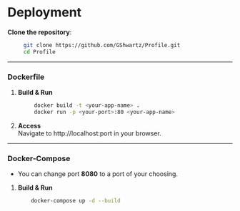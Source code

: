 
# Deployment 
**Clone the repository**:
   ```bash
        git clone https://github.com/GShwartz/Profile.git
        cd Profile
   ```

---
### Dockerfile
1. **Build & Run**
   ```bash
        docker build -t <your-app-name> .
        docker run -p <your-port>:80 <your-app-name>
   ```

2. **Access** 
    <br />
    Navigate to http://localhost:port in your browser.

---
### Docker-Compose
* You can change port **8080** to a port of your choosing.

1. **Build & Run**
    ```bash
        docker-compose up -d --build
    ```